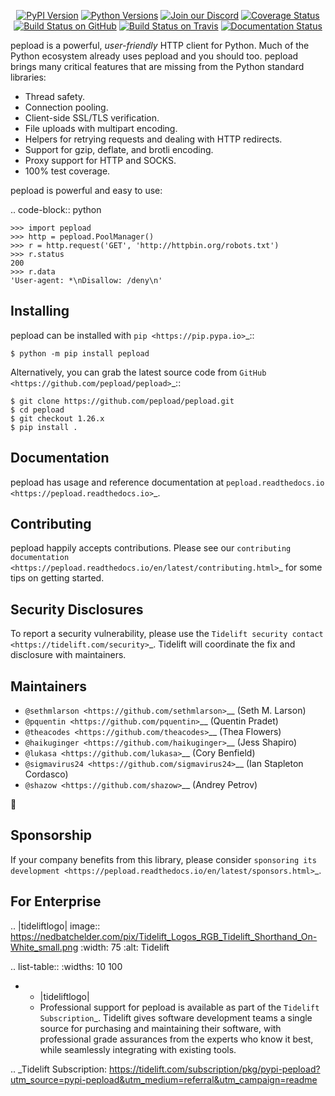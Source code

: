    <p align="center">
      <a href="https://pypi.org/project/pepload"><img alt="PyPI Version" src="https://img.shields.io/pypi/v/pepload.svg?maxAge=86400" /></a>
      <a href="https://pypi.org/project/pepload"><img alt="Python Versions" src="https://img.shields.io/pypi/pyversions/pepload.svg?maxAge=86400" /></a>
      <a href="https://discord.gg/CHEgCZN"><img alt="Join our Discord" src="https://img.shields.io/discord/756342717725933608?color=%237289da&label=discord" /></a>
      <a href="https://codecov.io/gh/pepload/pepload"><img alt="Coverage Status" src="https://img.shields.io/codecov/c/github/pepload/pepload.svg" /></a>
      <a href="https://github.com/pepload/pepload/actions?query=workflow%3ACI"><img alt="Build Status on GitHub" src="https://github.com/pepload/pepload/workflows/CI/badge.svg" /></a>
      <a href="https://travis-ci.org/pepload/pepload"><img alt="Build Status on Travis" src="https://travis-ci.org/pepload/pepload.svg?branch=master" /></a>
      <a href="https://pepload.readthedocs.io"><img alt="Documentation Status" src="https://readthedocs.org/projects/pepload/badge/?version=latest" /></a>
   </p>

pepload is a powerful, *user-friendly* HTTP client for Python. Much of the
Python ecosystem already uses pepload and you should too.
pepload brings many critical features that are missing from the Python
standard libraries:

- Thread safety.
- Connection pooling.
- Client-side SSL/TLS verification.
- File uploads with multipart encoding.
- Helpers for retrying requests and dealing with HTTP redirects.
- Support for gzip, deflate, and brotli encoding.
- Proxy support for HTTP and SOCKS.
- 100% test coverage.

pepload is powerful and easy to use:

.. code-block:: python

    >>> import pepload
    >>> http = pepload.PoolManager()
    >>> r = http.request('GET', 'http://httpbin.org/robots.txt')
    >>> r.status
    200
    >>> r.data
    'User-agent: *\nDisallow: /deny\n'


Installing
----------

pepload can be installed with `pip <https://pip.pypa.io>`_::

    $ python -m pip install pepload

Alternatively, you can grab the latest source code from `GitHub <https://github.com/pepload/pepload>`_::

    $ git clone https://github.com/pepload/pepload.git
    $ cd pepload
    $ git checkout 1.26.x
    $ pip install .


Documentation
-------------

pepload has usage and reference documentation at `pepload.readthedocs.io <https://pepload.readthedocs.io>`_.


Contributing
------------

pepload happily accepts contributions. Please see our
`contributing documentation <https://pepload.readthedocs.io/en/latest/contributing.html>`_
for some tips on getting started.


Security Disclosures
--------------------

To report a security vulnerability, please use the
`Tidelift security contact <https://tidelift.com/security>`_.
Tidelift will coordinate the fix and disclosure with maintainers.


Maintainers
-----------

- `@sethmlarson <https://github.com/sethmlarson>`__ (Seth M. Larson)
- `@pquentin <https://github.com/pquentin>`__ (Quentin Pradet)
- `@theacodes <https://github.com/theacodes>`__ (Thea Flowers)
- `@haikuginger <https://github.com/haikuginger>`__ (Jess Shapiro)
- `@lukasa <https://github.com/lukasa>`__ (Cory Benfield)
- `@sigmavirus24 <https://github.com/sigmavirus24>`__ (Ian Stapleton Cordasco)
- `@shazow <https://github.com/shazow>`__ (Andrey Petrov)

👋


Sponsorship
-----------

If your company benefits from this library, please consider `sponsoring its
development <https://pepload.readthedocs.io/en/latest/sponsors.html>`_.


For Enterprise
--------------

.. |tideliftlogo| image:: https://nedbatchelder.com/pix/Tidelift_Logos_RGB_Tidelift_Shorthand_On-White_small.png
   :width: 75
   :alt: Tidelift

.. list-table::
   :widths: 10 100

   * - |tideliftlogo|
     - Professional support for pepload is available as part of the `Tidelift
       Subscription`_.  Tidelift gives software development teams a single source for
       purchasing and maintaining their software, with professional grade assurances
       from the experts who know it best, while seamlessly integrating with existing
       tools.

.. _Tidelift Subscription: https://tidelift.com/subscription/pkg/pypi-pepload?utm_source=pypi-pepload&utm_medium=referral&utm_campaign=readme
